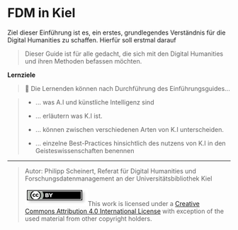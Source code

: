 <!--

author:   Philipp Scheinert

email:    scheinert@ub.uni-kiel.de

version:  0.0.1

tags: FDM

comment: Einführung in die Digital Humanities

language: de

date:   20.6.2025

narrator: German Male

icon: images_ai/cau-norm-de-lilagrey-rgb-0720.png

logo:  images_dh/20250506_1350_Akropolis auf Inselkunst_simple_compose_01jtjptdpwf34t4bh4etfde00q(1).png

import: https://raw.githubusercontent.com/LiaTemplates/BeforeAndAfter/main/README.md

-->

# FDM in Kiel
 Ziel dieser Einführung ist es, ein erstes, grundlegendes Verständnis für die Digital Humanities zu schaffen. Hierfür soll erstmal darauf 

>
>Dieser Guide ist für alle gedacht, die sich mit den Digital Humanities und ihren Methoden befassen möchten.

**Lernziele**

> 🎯 Die Lernenden können nach Durchführung des Einführungsguides...      

> * ... was A.I und künstliche Intelligenz sind
>
> * ... erläutern was K.I ist.
>
> * ... können zwischen verschiedenen Arten von K.I unterscheiden.
>
> * ... einzelne Best-Practices hinsichtlich des nutzens von K.I in den Geisteswissenschaften benennen

 ____________________________________________

> Autor: Philipp Scheinert, Referat für Digital Humanities und Forschungsdatenmanagement an der Universitätsbibliothek Kiel
>
> ![ccby](images_dh/ccby.png)This work is licensed under a [Creative Commons Attribution 4.0 International License](https://creativecommons.org/) with exception of the used material from other copyright holders.